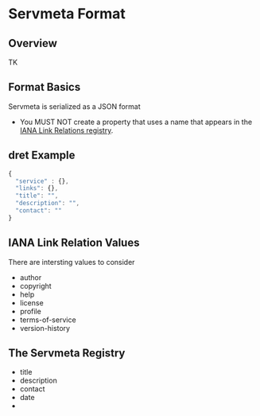 # Servmeta Format

## Overview
TK

## Format Basics
Servmeta is serialized as a JSON format

 * You MUST NOT create a property that uses a name that appears in the [IANA Link Relations registry](https://www.iana.org/assignments/link-relations/link-relations.xml).
 

## dret Example

```javascript
{
  "service" : {},
  "links": {},
  "title": "",
  "description": "",
  "contact": ""
}
```
## IANA Link Relation Values
There are intersting values to consider

 * author
 * copyright
 * help
 * license
 * profile
 * terms-of-service
 * version-history
 
## The Servmeta Registry
 * title
 * description
 * contact
 * date
 *  
